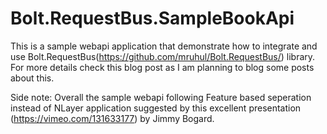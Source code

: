 # Bolt.RequestBus.SampleBookApi

This is a sample webapi application that demonstrate how to integrate and use Bolt.RequestBus(https://github.com/mruhul/Bolt.RequestBus/) library. For more details check this blog post as I am planning to blog some posts about this.

Side note: Overall the sample webapi following Feature based seperation instead of NLayer application suggested by this excellent presentation (https://vimeo.com/131633177) by Jimmy Bogard.
